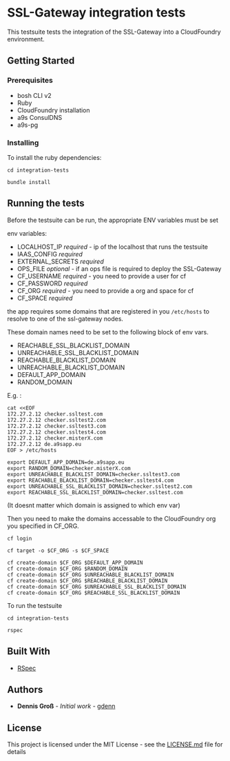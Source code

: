 # SSL-Gateway integration tests

This testsuite tests the integration of the SSL-Gateway into a CloudFoundry environment.

## Getting Started

### Prerequisites

- bosh CLI v2
- Ruby
- CloudFoundry installation
- a9s ConsulDNS
- a9s-pg

### Installing

To install the ruby dependencies:

```
cd integration-tests

bundle install
```

## Running the tests

Before the testsuite can be run, the appropriate ENV variables must be set

env variables:
- LOCALHOST_IP *required*  - ip of the localhost that runs the testsuite
- IAAS_CONFIG *required* 
- EXTERNAL_SECRETS *required* 
- OPS_FILE *optional* - if an ops file is required to deploy the SSL-Gateway
- CF_USERNAME *required* - you need to provide a user for cf
- CF_PASSWORD *required*
- CF_ORG *required* - you need to provide a org and space for cf
- CF_SPACE *required*

the app requires some domains that are registered in you `/etc/hosts` to resolve to
one of the ssl-gateway nodes.

These domain names need to be set to the following block of env vars.
- REACHABLE_SSL_BLACKLIST_DOMAIN
- UNREACHABLE_SSL_BLACKLIST_DOMAIN
- REACHABLE_BLACKLIST_DOMAIN
- UNREACHABLE_BLACKLIST_DOMAIN
- DEFAULT_APP_DOMAIN
- RANDOM_DOMAIN

E.g. :
```
cat <<EOF
172.27.2.12 checker.ssltest.com
172.27.2.12 checker.ssltest2.com
172.27.2.12 checker.ssltest3.com
172.27.2.12 checker.ssltest4.com
172.27.2.12 checker.misterX.com
172.27.2.12 de.a9sapp.eu
EOF > /etc/hosts

export DEFAULT_APP_DOMAIN=de.a9sapp.eu
export RANDOM_DOMAIN=checker.misterX.com
export UNREACHABLE_BLACKLIST_DOMAIN=checker.ssltest3.com
export REACHABLE_BLACKLIST_DOMAIN=checker.ssltest4.com
export UNREACHABLE_SSL_BLACKLIST_DOMAIN=checker.ssltest2.com
export REACHABLE_SSL_BLACKLIST_DOMAIN=checker.ssltest.com
```

(It doesnt matter which domain is assigned to which env var)

Then you need to make the domains accessable to the CloudFoundry org you specified in
CF_ORG.

```
cf login

cf target -o $CF_ORG -s $CF_SPACE

cf create-domain $CF_ORG $DEFAULT_APP_DOMAIN
cf create-domain $CF_ORG $RANDOM_DOMAIN
cf create-domain $CF_ORG $UNREACHABLE_BLACKLIST_DOMAIN
cf create-domain $CF_ORG $REACHABLE_BLACKLIST_DOMAIN
cf create-domain $CF_ORG $UNREACHABLE_SSL_BLACKLIST_DOMAIN
cf create-domain $CF_ORG $REACHABLE_SSL_BLACKLIST_DOMAIN
```

To run the testsuite

```
cd integration-tests

rspec
```

## Built With

* [RSpec](http://rspec.info)

## Authors

* **Dennis Groß** - *Initial work* - [gdenn](https://github.com/gdenn)

## License

This project is licensed under the MIT License - see the [LICENSE.md](LICENSE.md) file for details
